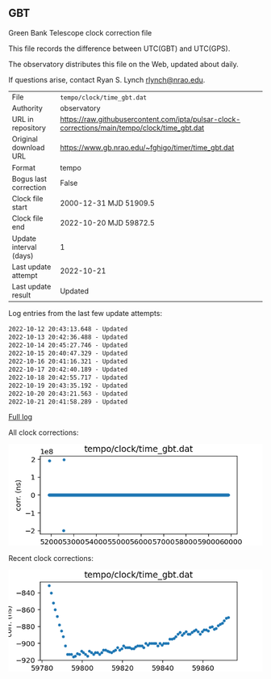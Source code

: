 
## GBT

Green Bank Telescope clock correction file

This file records the difference between UTC(GBT) and UTC(GPS).

The observatory distributes this file on the Web, updated about daily.

If questions arise, contact Ryan S. Lynch <rlynch@nrao.edu>.

|     |     |
|:--- |:--- |
| File | `tempo/clock/time_gbt.dat` |
| Authority | observatory |
| URL in repository | <https://raw.githubusercontent.com/ipta/pulsar-clock-corrections/main/tempo/clock/time_gbt.dat> |
| Original download URL | <https://www.gb.nrao.edu/~fghigo/timer/time_gbt.dat> |
| Format | tempo |
| Bogus last correction | False |
| Clock file start | 2000-12-31 MJD 51909.5 |
| Clock file end | 2022-10-20 MJD 59872.5 |
| Update interval (days) | 1 |
| Last update attempt | 2022-10-21 |
| Last update result | Updated |

Log entries from the last few update attempts:
```
2022-10-12 20:43:13.648 - Updated
2022-10-13 20:42:36.488 - Updated
2022-10-14 20:45:27.746 - Updated
2022-10-15 20:40:47.329 - Updated
2022-10-16 20:41:16.321 - Updated
2022-10-17 20:42:40.189 - Updated
2022-10-18 20:42:55.717 - Updated
2022-10-19 20:43:35.192 - Updated
2022-10-20 20:43:21.563 - Updated
2022-10-21 20:41:58.289 - Updated
```
[Full log](https://raw.githubusercontent.com/ipta/pulsar-clock-corrections/main/log/tempo/clock/time_gbt.dat.log)


All clock corrections:

![plot of all clock corrections](time_gbt.dat.png "All corrections")

Recent clock corrections:

![plot of recent clock corrections](time_gbt.dat.short.png "Recent corrections")

